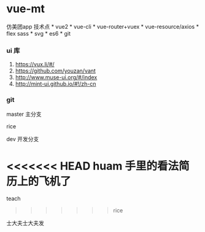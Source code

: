 # vue-mt
仿美团app 技术点  * vue2 * vue-cli * vue-router+vuex * vue-resource/axios * flex sass * svg * es6 * git



### ui 库
1. https://vux.li/#/ 
2. https://github.com/youzan/vant
3. http://www.muse-ui.org/#/index
4. http://mint-ui.github.io/#!/zh-cn 



### git
master  主分支

rice

dev     开发分支 

<<<<<<< HEAD
huam
手里的看法简历上的飞机了
=======
teach    

>>>>>>> rice

士大夫士大夫发
